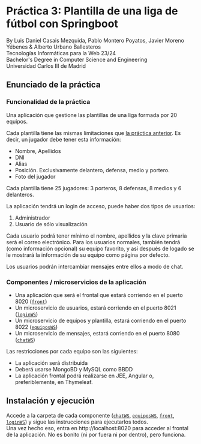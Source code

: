 # Práctica 3: Plantilla de una liga de fútbol con Springboot
By Luis Daniel Casais Mezquida, Pablo Montero Poyatos, Javier Moreno Yébenes & Alberto Urbano Ballesteros  
Tecnologías Informáticas para la Web 23/24  
Bachelor's Degree in Computer Science and Engineering  
Universidad Carlos III de Madrid


## Enunciado de la práctica

### Funcionalidad de la práctica
Una aplicación que gestione las plantillas de una liga formada por 20 equipos. 

Cada plantilla tiene las mismas limitaciones que [la práctica anterior](https://github.com/ldcas-uc3m/TIW-P2). Es decir, un jugador debe tener esta información:
- Nombre, Apellidos
- DNI
- Alias
- Posición. Exclusivamente delantero, defensa, medio y portero.
- Foto del jugador

Cada plantilla tiene 25 jugadores: 3 porteros, 8 defensas, 8 medios y 6 delanteros.


La aplicación tendrá un login de acceso, puede haber dos tipos de usuarios:
1. Administrador
2. Usuario de sólo visualización

Cada usuario podrá tener mínimo el nombre, apellidos y la clave primaria será el correo electrónico. Para los usuarios normales, también tendrá (como información opcional) su equipo favorito, y así después de logado se le mostrará la información de su equipo como página por defecto.

Los usuarios podrán intercambiar mensajes entre ellos a modo de chat.


### Componentes / microservicios de la aplicación

- Una aplicación que será el frontal que estará corriendo en el puerto 8020 ([`front`](front))
- Un microservicio de usuarios, estará corriendo en el puerto 8021 ([`loginWS`](loginWS))
- Un microservicio de equipos y plantilla, estará corriendo en el puerto 8022 ([`equiposWS`](equiposWS))
- Un microservicio de mensajes, estará corriendo en el puerto 8080 ([`chatWS`](chatWS))

Las restricciones por cada equipo son las siguientes:

- La aplicación será distribuida
- Deberá usarse MongoBD y MySQL como BBDD
- La aplicación frontal podrá realizarse en JEE, Angular o, preferiblemente, en Thymeleaf.



## Instalación y ejecución

Accede a la carpeta de cada componente ([`chatWS`](chatWS), [`equiposWS`](equiposWS), [`front`](front), [`loginWS`](loginWS)) y sigue las instrucciones para ejecutarlos todos.  
Una vez hecho eso, entra en http://localhost:8020 para acceder al frontal de la aplicación. No es bonito (ni por fuera ni por dentro), pero funciona.

